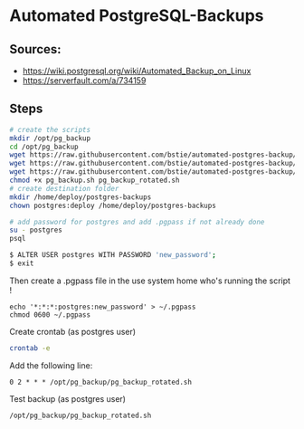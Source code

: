 # Automated PostgreSQL-Backups

## Sources:

- https://wiki.postgresql.org/wiki/Automated_Backup_on_Linux
- https://serverfault.com/a/734159


## Steps

```bash
# create the scripts
mkdir /opt/pg_backup
cd /opt/pg_backup
wget https://raw.githubusercontent.com/bstie/automated-postgres-backup/master/src/pg_backup.config
wget https://raw.githubusercontent.com/bstie/automated-postgres-backup/master/src/pg_backup.sh
wget https://raw.githubusercontent.com/bstie/automated-postgres-backup/master/src/pg_backup_rotated.sh
chmod +x pg_backup.sh pg_backup_rotated.sh
# create destination folder
mkdir /home/deploy/postgres-backups
chown postgres:deploy /home/deploy/postgres-backups

```

```bash
# add password for postgres and add .pgpass if not already done
su - postgres
psql

$ ALTER USER postgres WITH PASSWORD 'new_password';
$ exit
```

Then create a .pgpass file in the use system home who's running the script !
```
echo '*:*:*:postgres:new_password' > ~/.pgpass
chmod 0600 ~/.pgpass
```

Create crontab (as postgres user)

```bash
crontab -e
```

Add the following line:
```crontab
0 2 * * * /opt/pg_backup/pg_backup_rotated.sh
```

Test backup (as postgres user)
```
/opt/pg_backup/pg_backup_rotated.sh
```